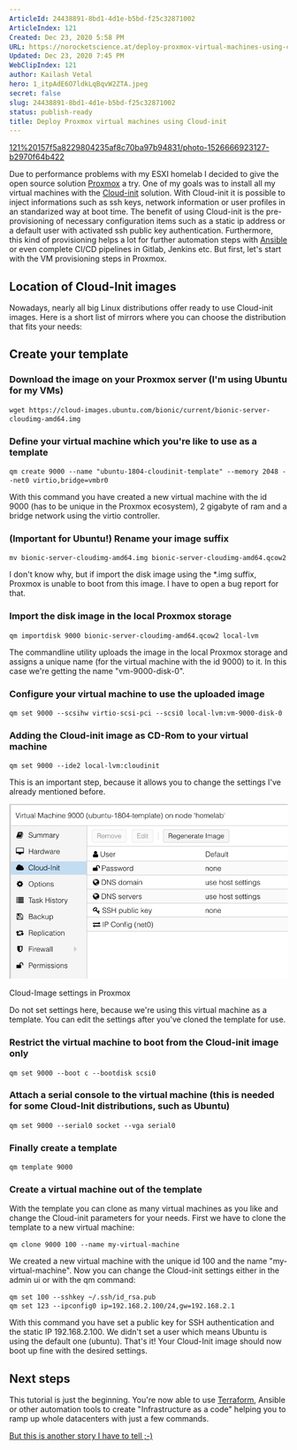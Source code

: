 ```yaml
---
ArticleId: 24438891-8bd1-4d1e-b5bd-f25c32871002
ArticleIndex: 121
Created: Dec 23, 2020 5:58 PM
URL: https://norocketscience.at/deploy-proxmox-virtual-machines-using-cloud-init/
Updated: Dec 23, 2020 7:45 PM
WebClipIndex: 121
author: Kailash Vetal
hero: 1_itpAdE6O7ldkLqBqvW2ZTA.jpeg
secret: false
slug: 24438891-8bd1-4d1e-b5bd-f25c32871002
status: publish-ready
title: Deploy Proxmox virtual machines using Cloud-init
---
```

[121%20157f5a8229804235af8c70ba97b94831/photo-1526666923127-b2970f64b422](121%20157f5a8229804235af8c70ba97b94831/photo-1526666923127-b2970f64b422)

Due to performance problems with my ESXI homelab I decided to give the open source solution [Proxmox](https://proxmox.com/) a try. One of my goals was to install all my virtual machines with the [Cloud-init](https://cloudinit.readthedocs.io/en/latest/) solution. With Cloud-init it is possible to inject informations such as ssh keys, network information or user profiles in an standarized way at boot time. The benefit of using Cloud-init is the pre-provisioning of necessary configuration items such as a static ip address or a default user with activated ssh public key authentication. Furthermore, this kind of provisioning helps a lot for further automation steps with [Ansible](https://www.ansible.com/) or even complete CI/CD pipelines in Gitlab, Jenkins etc. But first, let's start with the VM provisioning steps in Proxmox.

## Location of Cloud-Init images

Nowadays, nearly all big Linux distributions offer ready to use Cloud-init images. Here is a short list of mirrors where you can choose the distribution that fits your needs:

## Create your template

### Download the image on your Proxmox server (I'm using Ubuntu for my VMs)

```
wget https://cloud-images.ubuntu.com/bionic/current/bionic-server-cloudimg-amd64.img
```

### Define your virtual machine which you're like to use as a template

```
qm create 9000 --name "ubuntu-1804-cloudinit-template" --memory 2048 --net0 virtio,bridge=vmbr0
```

With this command you have created a new virtual machine with the id 9000 (has to be unique in the Proxmox ecosystem), 2 gigabyte of ram and a bridge network using the virtio controller.

### (Important for Ubuntu!) Rename your image suffix

```
mv bionic-server-cloudimg-amd64.img bionic-server-cloudimg-amd64.qcow2
```

I don't know why, but if import the disk image using the *.img suffix, Proxmox is unable to boot from this image. I have to open a bug report for that.

### Import the disk image in the local Proxmox storage

```
qm importdisk 9000 bionic-server-cloudimg-amd64.qcow2 local-lvm
```

The commandline utility uploads the image in the local Proxmox storage and assigns a unique name (for the virtual machine with the id 9000) to it. In this case we're getting the name "vm-9000-disk-0".

### Configure your virtual machine to use the uploaded image

```
qm set 9000 --scsihw virtio-scsi-pci --scsi0 local-lvm:vm-9000-disk-0
```

### Adding the Cloud-init image as CD-Rom to your virtual machine

```
qm set 9000 --ide2 local-lvm:cloudinit
```

This is an important step, because it allows you to change the settings I've already mentioned before.

![121%20157f5a8229804235af8c70ba97b94831/image.png](121%20157f5a8229804235af8c70ba97b94831/image.png)

Cloud-Image settings in Proxmox

Do not set settings here, because we're using this virtual machine as a template. You can edit the settings after you've cloned the template for use.

### Restrict the virtual machine to boot from the Cloud-init image only

```
qm set 9000 --boot c --bootdisk scsi0
```

### Attach a serial console to the virtual machine (this is needed for some Cloud-Init distributions, such as Ubuntu)

```
qm set 9000 --serial0 socket --vga serial0
```

### Finally create a template

```
qm template 9000
```

### Create a virtual machine out of the template

With the template you can clone as many virtual machines as you like and change the Cloud-init parameters for your needs. First we have to clone the template to a new virtual machine:

```
qm clone 9000 100 --name my-virtual-machine
```

We created a new virtual machine with the unique id 100 and the name "my-virtual-machine". Now you can change the Cloud-init settings either in the admin ui or with the qm command:

```
qm set 100 --sshkey ~/.ssh/id_rsa.pub 
qm set 123 --ipconfig0 ip=192.168.2.100/24,gw=192.168.2.1
```

With this command you have set a public key for SSH authentication and the static IP 192.168.2.100. We didn't set a user which means Ubuntu is using the default one (ubuntu). That's it! Your Cloud-Init image should now boot up fine with the desired settings.

## Next steps

This tutorial is just the beginning. You're now able to use [Terraform](https://www.terraform.io/), Ansible or other automation tools to create "Infrastructure as a code" helping you to ramp up whole datacenters with just a few commands.

[But this is another story I have to tell ;-)](https://norocketscience.at/provision-proxmox-virtual-machines-with-terraform/)
